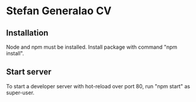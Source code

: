 # Stefan Generalao CV
## Installation
Node and npm must be installed.
Install package with command "npm install".

## Start server
To start a developer server with hot-reload over port 80, run "npm start" as super-user.
